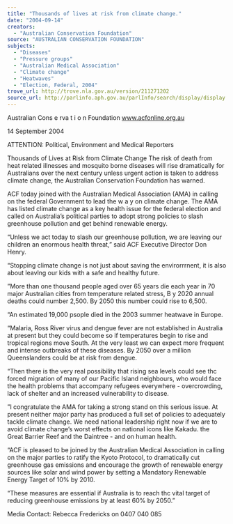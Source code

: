 ```yaml
---
title: "Thousands of lives at risk from climate change."
date: "2004-09-14"
creators:
  - "Australian Conservation Foundation"
source: "AUSTRALIAN CONSERVATION FOUNDATION"
subjects:
  - "Diseases"
  - "Pressure groups"
  - "Australian Medical Association"
  - "Climate change"
  - "Heatwaves"
  - "Election, Federal, 2004"
trove_url: http://trove.nla.gov.au/version/211271202
source_url: http://parlinfo.aph.gov.au/parlInfo/search/display/display.w3p;query=Id%3A%22media/pressrel/MISD6%22
---
```


  Australian  Cons e rva t i o n  Foundation  www.acfonline.org.au 

  14 September 2004 

  ATTENTION: Political, Environment and Medical Reporters 

  Thousands of Lives at Risk from Climate Change  The risk of death from heat related illnesses and mosquito borne diseases will rise  dramatically for Australians over the next century unless urgent action is taken to address  climate change, the Australian Conservation Foundation has warned. 

  ACF today joined with the Australian Medical Association (AMA) in calling on the federal  Government to lead the w a y  on climate change. The AMA has listed climate change as a  key health issue for the federal election and called on Australia’s political parties to adopt  strong policies to slash greenhouse pollution and get behind renewable energy. 

  “Unless we act today to slash our greenhouse pollution, we are leaving our children an  enormous health threat,” said ACF Executive Director Don Henry. 

  “Stopping climate change is not just about saving the envirorrrnent, it is also about leavlng  our kids with a safe and healthy future. 

  ”More than one thousand people aged over 65 years die each year in 70 major Australian  cities from temperature related stress, B y  2020 annual deaths could number 2,500. By  2050 this number could rise to 6,500. 

  “An estimated 19,000 psople died in the 2003 summer heatwave in Europe. 

  “Malaria, Ross River virus and dengue fever are not established in Australia at present but  they could become so if temperatures begin to rise and tropical regions move South. At  the very least we can expect more frequent and intense outbreaks of these diseases. By  2050 over a million Queenslanders could be at risk from dengue. 

  “Then there is the very real possibility that rising sea levels could see thc forced migration  of many of our Pacific Island neighbours, who would face the health problems that  accompany refugees everywhere - overcrowding, lack of shelter and an increased  vulnerability to disease. 

  ”I congratulate the AMA for taking a strong stand on this serious issue. At present neither  major party has produced a full set of policies to adequately tackle climate change. We  need national leadership right now if we are to avoid climate change’s worst effects on  national icons like Kakadu. the Great Barrier Reef and the Daintree - and on human  health. 

  “ACF is pleased to be joined by the Australian Medical Association in calling on the major  parties to ratify the Kyoto Protocol, to dramatically cut greenhouse gas emissions and  encourage the growth of renewable energy sources like solar and wind power by setting a  Mandatory Renewable Energy Target of 10% by 2010. 

  “These measures are essential if Australia is to reach thc vital target of reducing  greenhouse emissions by at least 60% by 2050.” 

  Media Contact: Rebecca Fredericks on 0407 040 085 


